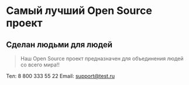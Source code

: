 # Самый лучший Open Source проект

## Сделан людьми для людей

> Наш Open Source проект предназначен для объединения людей со всего мира!!

Тел: 8 800 333 55 22
Email: support@test.ru
